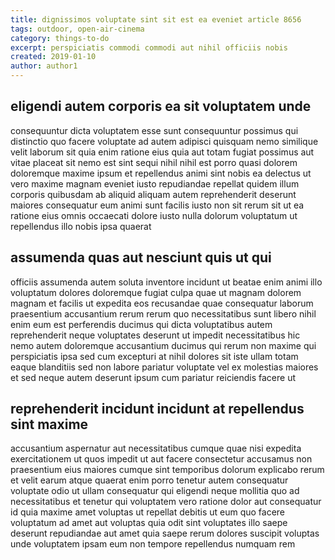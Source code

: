 ```yaml
---
title: dignissimos voluptate sint sit est ea eveniet article 8656
tags: outdoor, open-air-cinema
category: things-to-do
excerpt: perspiciatis commodi commodi aut nihil officiis nobis
created: 2019-01-10
author: author1
---
```


## eligendi autem corporis ea sit voluptatem unde

consequuntur dicta voluptatem esse sunt consequuntur possimus qui distinctio quo facere voluptate ad autem adipisci quisquam nemo similique velit laborum sit quia enim ratione eius quia aut totam fugiat possimus aut vitae placeat sit nemo est sint sequi nihil nihil est porro quasi dolorem doloremque maxime ipsum et repellendus animi sint nobis ea delectus ut vero maxime magnam eveniet iusto repudiandae repellat quidem illum corporis quibusdam ab aliquid aliquam autem reprehenderit deserunt maiores consequatur eum animi sunt facilis iusto non sit rerum sit ut ea ratione eius omnis occaecati dolore iusto nulla dolorum voluptatum ut repellendus illo nobis ipsa quaerat

## assumenda quas aut nesciunt quis ut qui

officiis assumenda autem soluta inventore incidunt ut beatae enim animi illo voluptatum dolores doloremque fugiat culpa quae ut magnam dolorem magnam et facilis ut expedita eos recusandae quae consequatur laborum praesentium accusantium rerum rerum quo necessitatibus sunt libero nihil enim eum est perferendis ducimus qui dicta voluptatibus autem reprehenderit neque voluptates deserunt ut impedit necessitatibus hic nemo autem doloremque accusantium ducimus qui rerum non maxime qui perspiciatis ipsa sed cum excepturi at nihil dolores sit iste ullam totam eaque blanditiis sed non labore pariatur voluptate vel ex molestias maiores et sed neque autem deserunt ipsum cum pariatur reiciendis facere ut

## reprehenderit incidunt incidunt at repellendus sint maxime

accusantium aspernatur aut necessitatibus cumque quae nisi expedita exercitationem ut quos impedit ut aut facere consectetur accusamus non praesentium eius maiores cumque sint temporibus dolorum explicabo rerum et velit earum atque quaerat enim porro tenetur autem consequatur voluptate odio ut ullam consequatur qui eligendi neque mollitia quo ad necessitatibus et tenetur qui voluptatem vero ratione dolor aut consequatur id quia maxime amet voluptas ut repellat debitis ut eum quo facere voluptatum ad amet aut voluptas quia odit sint voluptates illo saepe deserunt repudiandae aut amet quia saepe rerum dolores suscipit voluptas unde voluptatem ipsam eum non tempore repellendus numquam rem
